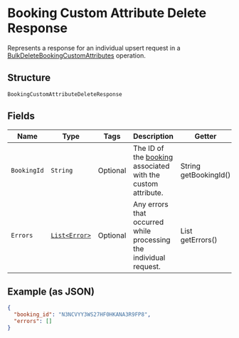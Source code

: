 
# Booking Custom Attribute Delete Response

Represents a response for an individual upsert request in a [BulkDeleteBookingCustomAttributes](../../doc/api/booking-custom-attributes.md#bulk-delete-booking-custom-attributes) operation.

## Structure

`BookingCustomAttributeDeleteResponse`

## Fields

| Name | Type | Tags | Description | Getter |
|  --- | --- | --- | --- | --- |
| `BookingId` | `String` | Optional | The ID of the [booking](entity:Booking) associated with the custom attribute. | String getBookingId() |
| `Errors` | [`List<Error>`](../../doc/models/error.md) | Optional | Any errors that occurred while processing the individual request. | List<Error> getErrors() |

## Example (as JSON)

```json
{
  "booking_id": "N3NCVYY3WS27HF0HKANA3R9FP8",
  "errors": []
}
```

